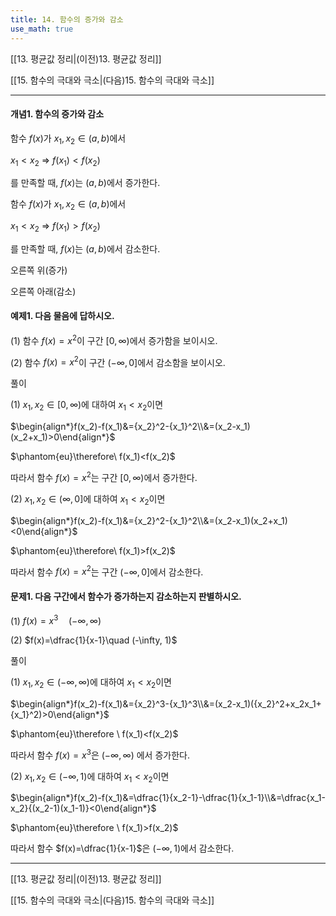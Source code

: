 ```yaml
---
title: 14. 함수의 증가와 감소
use_math: true
---
```

[[13. 평균값 정리|(이전)13. 평균값 정리]]

[[15. 함수의 극대와 극소|(다음)15. 함수의 극대와 극소]]

***

#### 개념1. 함수의 증가와 감소

함수 $f(x)$가 $x_1, x_2\in(a, b)$에서

$x _1<x_ 2\ \Rightarrow\  f(x_1)<f(x_2)$

를 만족할 때, $f(x)$는 $(a, b)$에서 증가한다.



함수 $f(x)$가 $x_1, x_2\in(a, b)$에서

$x _1<x_ 2\ \Rightarrow\  f(x_1)>f(x_2)$

를 만족할 때, $f(x)$는 $(a, b)$에서 감소한다.



오른쪽 위(증가)

오른쪽 아래(감소)

#### 예제1. 다음 물음에 답하시오.

(1) 함수 $f(x)=x^2$이 구간 $[0, \infty)$에서 증가함을 보이시오.

(2) 함수 $f(x)=x^2$이 구간 $(-\infty, 0]$에서 감소함을 보이시오.

풀이

(1) $x_1, x_2\in[0, \infty)$에 대하여 $x_1<x_2$이면

$\begin{align*}f(x_2)-f(x_1)&={x_2}^2-{x_1}^2\\&=(x_2-x_1)(x_2+x_1)>0\end{align*}$

$\phantom{eu}\therefore\ f(x_1)<f(x_2)$

따라서 함수 $f(x)=x^2$는 구간 $[0, \infty)$에서 증가한다.

(2) $x_1, x_2\in(\infty, 0]$에 대하여 $x_1<x_2$이면

$\begin{align*}f(x_2)-f(x_1)&={x_2}^2-{x_1}^2\\&=(x_2-x_1)(x_2+x_1)<0\end{align*}$

$\phantom{eu}\therefore\ f(x_1)>f(x_2)$

따라서 함수 $f(x)=x^2$는 구간 $(-\infty, 0]$에서 감소한다.

#### 문제1. 다음 구간에서 함수가 증가하는지 감소하는지 판별하시오.

(1) $f(x)=x^3\quad (-\infty, \infty)$

(2) $f(x)=\dfrac{1}{x-1}\quad (-\infty, 1)$

풀이

(1) $x_1, x_2\in(-\infty, \infty)$에 대하여 $x_1<x_2$이면

$\begin{align*}f(x_2)-f(x_1)&={x_2}^3-{x_1}^3\\&=(x_2-x_1)({x_2}^2+x_2x_1+{x_1}^2)>0\end{align*}$

$\phantom{eu}\therefore \ f(x_1)<f(x_2)$

따라서 함수 $f(x)=x^3$은 $(-\infty, \infty)$ 에서 증가한다.

(2) $x_1, x_2\in(-\infty, 1)$에 대하여 $x_1<x_2$이면

$\begin{align*}f(x_2)-f(x_1)&=\dfrac{1}{x_2-1}-\dfrac{1}{x_1-1}\\&=\dfrac{x_1-x_2}{(x_2-1)(x_1-1)}<0\end{align*}$

$\phantom{eu}\therefore \ f(x_1)>f(x_2)$

따라서 함수 $f(x)=\dfrac{1}{x-1}$은 $(-\infty, 1)$에서 감소한다.



***

[[13. 평균값 정리|(이전)13. 평균값 정리]]

[[15. 함수의 극대와 극소|(다음)15. 함수의 극대와 극소]]